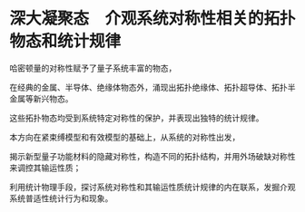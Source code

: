 # 深大凝聚态　介观系统对称性相关的拓扑物态和统计规律

  哈密顿量的对称性赋予了量子系统丰富的物态，
  
  在经典的金属、半导体、绝缘体物态外，涌现出拓扑绝缘体、拓扑超导体、拓扑半金属等新兴物态。

  这些拓扑物态均受到系统特定对称性的保护，并表现出独特的统计规律。

  本方向在紧束缚模型和有效模型的基础上，从系统的对称性出发，
  
  揭示新型量子功能材料的隐藏对称性，构造不同的拓扑结构，并用外场破缺对称性来调控其输运性质；

  利用统计物理手段，探讨系统对称性和其输运性质统计规律的内在联系，发掘介观系统普适性统计行为和现象。
